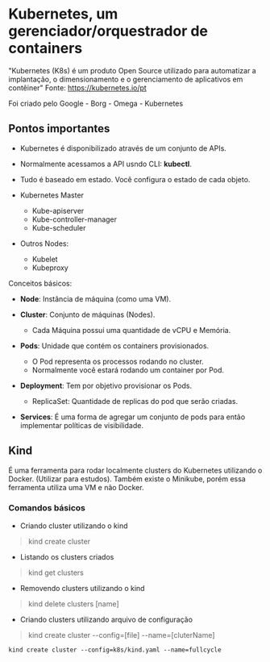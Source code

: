 # Kubernetes, um gerenciador/orquestrador de containers

"Kubernetes (K8s) é um produto Open Source utilizado para automatizar a implantação, o dimensionamento e o gerenciamento de aplicativos em contêiner" Fonte: https://kubernetes.io/pt

Foi criado pelo Google	- Borg
			- Omega
			- Kubernetes


## Pontos importantes
- Kubernetes é disponibilizado através de um conjunto de APIs.
- Normalmente acessamos a API usndo CLI: **kubectl**.
- Tudo é baseado em estado. Você configura o estado de cada objeto.

- Kubernetes Master
	- Kube-apiserver
	- Kube-controller-manager
	- Kube-scheduler

- Outros Nodes:
	- Kubelet
	- Kubeproxy



Conceitos básicos:

- **Node**: Instância de máquina (como uma VM).
- **Cluster**: Conjunto de máquinas (Nodes).
	- Cada Máquina possui uma quantidade de vCPU e Memória.


- **Pods**: Unidade que contém os containers provisionados.
	- O Pod representa os processos rodando no cluster.
	- Normalmente você estará rodando um container por Pod.

- **Deployment**: Tem por objetivo provisionar os Pods.
	- ReplicaSet: Quantidade de replicas do pod que serão criadas.

- **Services**: É uma forma de agregar um conjunto de pods para então implementar políticas de visibilidade.


## Kind
É uma ferramenta para rodar localmente clusters do Kubernetes utilizando o Docker. (Utilizar para estudos).
Também existe o Minikube, porém essa ferramenta utiliza uma VM e não Docker.


### Comandos básicos

- Criando cluster utilizando o kind
> kind create cluster

- Listando os clusters criados
> kind get clusters

- Removendo clusters utilizando o kind
> kind delete clusters [name]

- Criando clusters utilizando arquivo de configuração
> kind create cluster --config=[file] --name=[cluterName]

`kind create cluster --config=k8s/kind.yaml --name=fullcycle`




